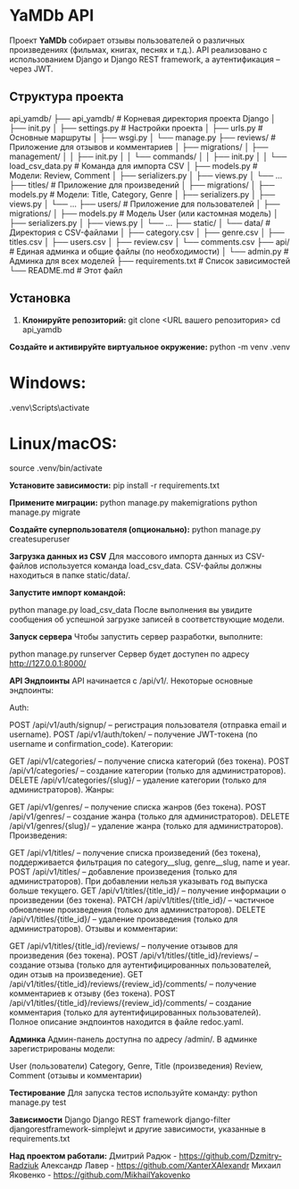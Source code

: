 # YaMDb API

Проект **YaMDb** собирает отзывы пользователей о различных произведениях (фильмах, книгах, песнях и т.д.). API реализовано с использованием Django и Django REST framework, а аутентификация – через JWT.

## Структура проекта

api_yamdb/ ├── api_yamdb/ # Корневая директория проекта Django │ ├── init.py │ ├── settings.py # Настройки проекта │ ├── urls.py # Основные маршруты │ ├── wsgi.py │ └── manage.py ├── reviews/ # Приложение для отзывов и комментариев │ ├── migrations/ │ ├── management/ │ │ ├── init.py │ │ └── commands/ │ │ ├── init.py │ │ └── load_csv_data.py # Команда для импорта CSV │ ├── models.py # Модели: Review, Comment │ ├── serializers.py │ ├── views.py │ └── ... ├── titles/ # Приложение для произведений │ ├── migrations/ │ ├── models.py # Модели: Title, Category, Genre │ ├── serializers.py │ ├── views.py │ └── ... ├── users/ # Приложение для пользователей │ ├── migrations/ │ ├── models.py # Модель User (или кастомная модель) │ ├── serializers.py │ ├── views.py │ └── ... ├── static/ │ └── data/ # Директория с CSV-файлами │ ├── category.csv │ ├── genre.csv │ ├── titles.csv │ ├── users.csv │ ├── review.csv │ └── comments.csv ├── api/ # Единая админка и общие файлы (по необходимости) │ └── admin.py # Админка для всех моделей ├── requirements.txt # Список зависимостей └── README.md # Этот файл

## Установка

1. **Клонируйте репозиторий:**
   git clone <URL вашего репозитория>
   cd api_yamdb

**Создайте и активируйте виртуальное окружение:**
  python -m venv .venv
# Windows:
  .venv\Scripts\activate
# Linux/macOS:
  source .venv/bin/activate

**Установите зависимости:**
  pip install -r requirements.txt

**Примените миграции:**
  python manage.py makemigrations
  python manage.py migrate

**Создайте суперпользователя (опционально):**
  python manage.py createsuperuser

**Загрузка данных из CSV**
  Для массового импорта данных из CSV-файлов используется команда load_csv_data. CSV-файлы должны находиться в папке static/data/.

**Запустите импорт командой:**

  python manage.py load_csv_data
  После выполнения вы увидите сообщения об успешной загрузке записей в соответствующие модели.

**Запуск сервера**
  Чтобы запустить сервер разработки, выполните:

  python manage.py runserver
  Сервер будет доступен по адресу http://127.0.0.1:8000/

**API Эндпоинты**
  API начинается с /api/v1/. Некоторые основные эндпоинты:

  Auth:

  POST /api/v1/auth/signup/ – регистрация пользователя (отправка email и username).
  POST /api/v1/auth/token/ – получение JWT-токена (по username и confirmation_code).
  Категории:

  GET /api/v1/categories/ – получение списка категорий (без токена).
  POST /api/v1/categories/ – создание категории (только для администраторов).
  DELETE /api/v1/categories/{slug}/ – удаление категории (только для администраторов).
  Жанры:

  GET /api/v1/genres/ – получение списка жанров (без токена).
  POST /api/v1/genres/ – создание жанра (только для администраторов).
  DELETE /api/v1/genres/{slug}/ – удаление жанра (только для администраторов).
  Произведения:

  GET /api/v1/titles/ – получение списка произведений (без токена), поддерживается фильтрация по category__slug, genre__slug, name и year.
  POST /api/v1/titles/ – добавление произведения (только для администраторов). При добавлении нельзя указывать год выпуска больше текущего.
  GET /api/v1/titles/{title_id}/ – получение информации о произведении (без токена).
  PATCH /api/v1/titles/{title_id}/ – частичное обновление произведения (только для администраторов).
  DELETE /api/v1/titles/{title_id}/ – удаление произведения (только для администраторов).
  Отзывы и комментарии:

  GET /api/v1/titles/{title_id}/reviews/ – получение отзывов для произведения (без токена).
  POST /api/v1/titles/{title_id}/reviews/ – создание отзыва (только для аутентифицированных пользователей, один отзыв на произведение).
  GET /api/v1/titles/{title_id}/reviews/{review_id}/comments/ – получение комментариев к отзыву (без токена).
  POST /api/v1/titles/{title_id}/reviews/{review_id}/comments/ – создание комментария (только для аутентифицированных пользователей).
  Полное описание эндпоинтов находится в файле redoc.yaml.

**Админка**
  Админ-панель доступна по адресу /admin/.
  В админке зарегистрированы модели:

  User (пользователи)
  Category, Genre, Title (произведения)
  Review, Comment (отзывы и комментарии)

**Тестирование**
  Для запуска тестов используйте команду:
  python manage.py test

**Зависимости**
  Django
  Django REST framework
  django-filter
  djangorestframework-simplejwt
  и другие зависимости, указанные в requirements.txt

**Над проектом работали:**
  Дмитрий Радюк   - https://github.com/Dzmitry-Radziuk
  Александр Лавер - https://github.com/XanterXAlexandr
  Михаил Яковенко - https://github.com/MikhailYakovenko
